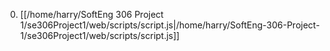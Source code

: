 0. [[/home/harry/SoftEng 306 Project 1/se306Project1/web/scripts/script.js|/home/harry/SoftEng-306-Project-1/se306Project1/web/scripts/script.js]]
